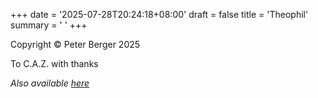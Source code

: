 +++
date = '2025-07-28T20:24:18+08:00'
draft = false
title = 'Theophil'
summary = ' '
+++

Copyright &copy; Peter Berger 2025

To C.A.Z. with thanks

*Also available [here](https://peterellingernovels.blogspot.com/2025/07/theophil.html)*
